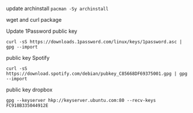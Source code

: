 update archinstall
`pacman -Sy archinstall`

wget and curl package

Update 1Password public key
```
curl -sS https://downloads.1password.com/linux/keys/1password.asc | gpg --import
```

public key Spotify
```
curl -sS https://download.spotify.com/debian/pubkey_C85668DF69375001.gpg | gpg --import
```

public key dropbox
```
gpg --keyserver hkp://keyserver.ubuntu.com:80 --recv-keys FC918B335044912E

```

